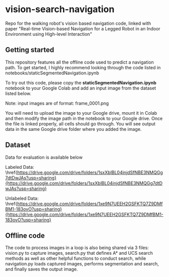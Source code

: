 # vision-search-navigation
Repo for the walking robot's vision based navigation code, linked with paper "Real-time Vision-based Navigation for a Legged Robot in an Indoor Environment using High-level Interaction"



## Getting started

This repository features all the offline code used to predict a navigation path. To get started, I highly recommend looking through the code listed in notebooks/staticSegmentedNavigation.ipynb

To try out this code, please copy the **staticSegmentedNavigation.ipynb** notebook to your Google Colab and add an input image from the dataset listed below. 

Note: input images are of format: frame_0001.png

You will need to upload the image to your Google drive, mount it in Colab  and then modify the image path in the notebook to your Google drive. Once the file is linked properly, all cells should go through. You will see output data in the same Google drive folder where you added the image.



## Dataset

Data for evaluation is available below

Labeled Data: \href{https://drive.google.com/drive/folders/1sxXblBL04injdSfNBE3NMQGg7dtDwJAs?usp=sharing}{https://drive.google.com/drive/folders/1sxXblBL04injdSfNBE3NMQGg7dtDwJAs?usp=sharing}

Unlabeled Data: \href{https://drive.google.com/drive/folders/1xe9N7UEEH2GSFKTQ7Z9DMfBM1-183ovO?usp=sharing}{https://drive.google.com/drive/folders/1xe9N7UEEH2GSFKTQ7Z9DMfBM1-183ovO?usp=sharing}



## Offline code

The code to process images in a loop is also being shared via 3 files: vision.py to capture images, search.py that defines A* and UCS search methods as well as other helpful functions to conduct search, while navigation.py loads captured images, performs segmentation and search, and finally saves the output image.
